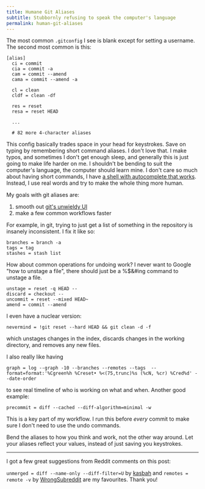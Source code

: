 ```yaml
---
title: Humane Git Aliases
subtitle: Stubbornly refusing to speak the computer's language
permalink: human-git-aliases
---
```


The most common `.gitconfig` I see is blank except for setting a username. The second most common is this:

```
[alias]
  ci = commit
  cia = commit -a
  cam = commit --amend
  cama = commit --amend -a

  cl = clean
  cldf = clean -df

  res = reset
  resa = reset HEAD

  ...

  # 82 more 4-character aliases
```

This config basically trades space in your head for keystrokes. Save on typing by remembering short command aliases. I don't love that. I make typos, and sometimes I don't get enough sleep, and generally this is just going to make life harder on me. I shouldn't be bending to suit the computer's language, the computer should learn mine. I don't care so much about having short commands, I have [a shell with autocomplete that works](http://fishshell.com/). Instead, I use real words and try to make the whole thing more human.

My goals with git aliases are:

1. smooth out [git's unwieldy UI](http://stevelosh.com/blog/2013/04/git-koans/)
2. make a few common workflows faster

For example, in git, trying to just get a list of something in the repository is insanely inconsistent. I fix it like so:

```
branches = branch -a
tags = tag
stashes = stash list
```

How about common operations for undoing work? I never want to Google "how to unstage a file", there should just be a %$&#ing command to unstage a file.

```
unstage = reset -q HEAD --
discard = checkout --
uncommit = reset --mixed HEAD~
amend = commit --amend
```

I even have a nuclear version:

```
nevermind = !git reset --hard HEAD && git clean -d -f
```

which unstages changes in the index, discards changes in the working directory, and removes any new files.

I also really like having

```
graph = log --graph -10 --branches --remotes --tags  --format=format:'%Cgreen%h %Creset• %<(75,trunc)%s (%cN, %cr) %Cred%d' --date-order
```

to see real timeline of who is working on what and when. Another good example:

```
precommit = diff --cached --diff-algorithm=minimal -w
```

This is a key part of my workflow. I run this before _every_ commit to make sure I don't need to use the undo commands.

Bend the aliases to how you think and work, not the other way around. Let your aliases reflect your values, instead of just saving you keystrokes.


---

I got a few great suggestions from Reddit comments on this post:

`unmerged = diff --name-only --diff-filter=U` by [kasbah](https://www.reddit.com/user/kasbah) and `remotes = remote -v` by [WrongSubreddit](https://www.reddit.com/user/WrongSubreddit) are my favourites. Thank you!
